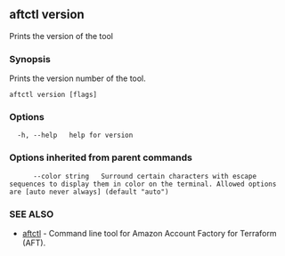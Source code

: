 ## aftctl version

Prints the version of the tool

### Synopsis

Prints the version number of the tool.

```
aftctl version [flags]
```

### Options

```
  -h, --help   help for version
```

### Options inherited from parent commands

```
      --color string   Surround certain characters with escape sequences to display them in color on the terminal. Allowed options are [auto never always] (default "auto")
```

### SEE ALSO

* [aftctl](aftctl.md)	 - Command line tool for Amazon Account Factory for Terraform (AFT).

